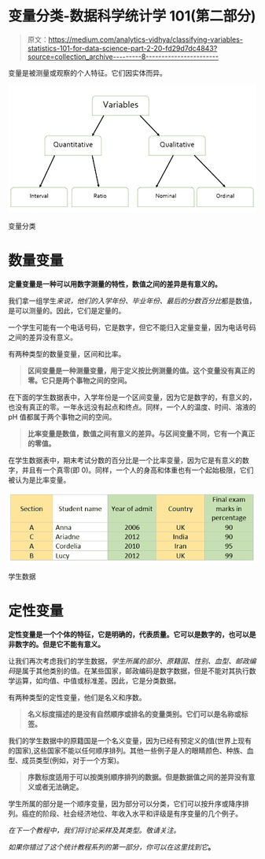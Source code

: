 # 变量分类-数据科学统计学 101(第二部分)

> 原文：<https://medium.com/analytics-vidhya/classifying-variables-statistics-101-for-data-science-part-2-20-fd29d7dc4843?source=collection_archive---------8----------------------->

变量是被测量或观察的个人特征。它们因实体而异。

![](img/19c227387f433e008edda50f0b425038.png)

变量分类

# 数量变量

**定量变量是一种可以用数字测量的特性，数值之间的差异是有意义的。**

我们拿一组学生*来说，他们的入学年份、毕业年份、最后的分数百分比*都是数值，是可以测量的。因此，它们是定量的。

一个学生可能有一个电话号码，它是数字，但它不能归入定量变量，因为电话号码之间的差异没有意义。

有两种类型的数量变量，区间和比率。

> **区间变量是一种测量变量，用于定义按比例测量的值。这个变量没有真正的零。它只是两个事物之间的空间。**

在下面的学生数据表中，入学年份是一个区间变量，因为它是数字的，有意义的，也没有真正的零。一年永远没有起点和终点。同样，一个人的温度、时间、溶液的 pH 值都属于两个事物之间的空间。

> **比率变量是数值，数值之间有意义的差异。与区间变量不同，它有一个真正的零值。**

在学生数据表中，期末考试分数的百分比是一个比率变量，因为它是有意义的数字，并且有一个真零(即 0)。同样，一个人的身高和体重也有一个起始极限，它们被认为是比率变量。

![](img/f8d3658877fbcc48f0d5e73dcc166945.png)

学生数据

# 定性变量

**定性变量是一个个体的特征，它是明确的，代表质量。它可以是数字的，也可以是非数字的。但是它不能有意义。**

让我们再次考虑我们的学生数据，*学生所属的部分、原籍国、性别、血型、邮政编码*是属于其他类别的值。在某些国家，邮政编码是数字数据，但是不能对其执行数学运算，如均值、中值或标准差。因此，它是分类数据。

有两种类型的定性变量，他们是名义和序数。

> **名义标度描述的是没有自然顺序或排名的变量类别。它们可以是名称或标签。**

我们的学生数据中的原籍国是一个名义变量，因为已经有预定义的值(世界上现有的国家),这些国家不能以任何顺序排列。其他一些例子是人的眼睛颜色、种族、血型、成员类型(例如，对于一个方案)。

> **序数标度适用于可以按类别顺序排列的数据。但是数据值之间的差异没有意义或者无法确定。**

学生所属的部分是一个顺序变量，因为部分可以分类，它们可以按升序或降序排列。癌症的阶段、社会经济地位、年收入水平和评级是有序变量的几个例子。

*在下一个教程中，我们将讨论采样及其类型。敬请关注。*

*如果你错过了这个统计教程系列的第一部分，你可以在这里找到它*[](/@swaathi317/statistics-101-for-data-science-part-1-20-a0d309403f8e)**。**